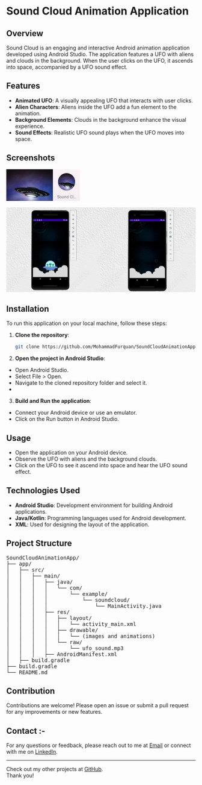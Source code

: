 # Sound Cloud Animation Application

## Overview

Sound Cloud is an engaging and interactive Android animation application developed using Android Studio. The application features a UFO with aliens and clouds in the background. When the user clicks on the UFO, it ascends into space, accompanied by a UFO sound effect.

## Features

- **Animated UFO**: A visually appealing UFO that interacts with user clicks.
- **Alien Characters**: Aliens inside the UFO add a fun element to the animation.
- **Background Elements**: Clouds in the background enhance the visual experience.
- **Sound Effects**: Realistic UFO sound plays when the UFO moves into space.

## Screenshots

![logo](https://github.com/MohammadFurquan/Animation_App/blob/main/Logo.jpg)

![Screenshot 3](https://github.com/MohammadFurquan/Animation_App/blob/main/Screenshots.jpg)


## Installation

To run this application on your local machine, follow these steps:

1. **Clone the repository**:
   ```sh
   git clone https://github.com/MohammadFurquan/SoundCloudAnimationApp.git

2. **Open the project in Android Studio**:
- Open Android Studio.
- Select File > Open.
- Navigate to the cloned repository folder and select it.
- 
3. **Build and Run the application**:
- Connect your Android device or use an emulator.
- Click on the Run button in Android Studio.

## Usage
- Open the application on your Android device.
- Observe the UFO with aliens and the background clouds.
- Click on the UFO to see it ascend into space and hear the UFO sound effect.

## Technologies Used
- **Android Studio**: Development environment for building Android applications.
- **Java/Kotlin**: Programming languages used for Android development.
- **XML**: Used for designing the layout of the application.

## Project Structure
<pre>
SoundCloudAnimationApp/
├── app/
│   ├── src/
│   │   ├── main/
│   │   │   ├── java/
│   │   │   │   └── com/
│   │   │   │       └── example/
│   │   │   │           └── soundcloud/
│   │   │   │               └── MainActivity.java
│   │   │   ├── res/
│   │   │   │   ├── layout/
│   │   │   │   │   └── activity_main.xml
│   │   │   │   ├── drawable/
│   │   │   │   │   └── (images and animations)
│   │   │   │   └── raw/
│   │   │   │       └── ufo_sound.mp3
│   │   │   ├── AndroidManifest.xml
│   ├── build.gradle
├── build.gradle
└── README.md
</pre>

## Contribution 
Contributions are welcome! Please open an issue or submit a pull request for any improvements or new features.

## Contact :-
For any questions or feedback, please reach out to me at [Email](mailto:mdfurquan313@gmail.com) or connect with me on [LinkedIn](https://www.linkedin.com/in/mohammad-furquan-713561234/).

---

Check out my other projects at [GitHub](https://github.com/MohammadFurquan). </br>
Thank you!
